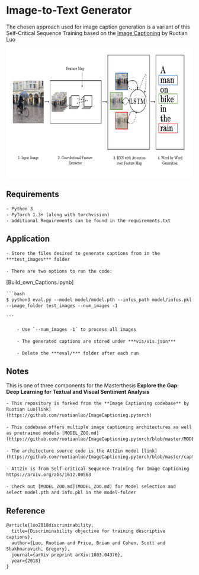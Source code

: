 # Image-to-Text Generator

The chosen approach used for image caption generation is a variant of this Self-Critical Sequence Training based on the [Image Captioning](https://github.com/ruotianluo/ImageCaptioning.pytorch) by Ruotian Luo


<img src="show_attend_and_tell_2.png" width="900px" height="350px"/>



## Requirements
    - Python 3
    - PyTorch 1.3+ (along with torchvision)
    - additional Requirements can be found in the requirements.txt


## Application

    - Store the files desired to generate captions from in the ***test_images*** folder

    - There are two options to run the code: 

  [Build_own_Captions.ipynb]
    
    ```bash
    $ python3 eval.py --model model/model.pth --infos_path model/infos.pkl --image_folder test_images --num_images -1

    ```
    
        - Use `--num_images -1` to process all images

        - The generated captions are stored under ***vis/vis.json*** 

        - Delete the ***eval/*** folder after each run

## Notes

This is one of three components for the Masterthesis **Explore the Gap: Deep Learning for Textual and Visual Sentiment Analysis**

    - This repository is forked from the **Image Captioning codebase** by Ruotian Luo[link](https://github.com/ruotianluo/ImageCaptioning.pytorch) 

    - This codebase offers multiple image captioning architectures as well as pretrained models [MODEL_ZOO.md](https://github.com/ruotianluo/ImageCaptioning.pytorch/blob/master/MODEL_ZOO.md)

    - The architecture source code is the Att2in model [link](https://github.com/ruotianluo/ImageCaptioning.pytorch/blob/master/captioning/models/AttModel.py)

    - Att2in is from Self-critical Sequence Training for Image Captioning https://arxiv.org/abs/1612.00563

    - Check out [MODEL_ZOO.md](MODEL_ZOO.md) for Model selection and select model.pth and info.pkl in the model-folder


## Reference

```
@article{luo2018discriminability,
  title={Discriminability objective for training descriptive captions},
  author={Luo, Ruotian and Price, Brian and Cohen, Scott and Shakhnarovich, Gregory},
  journal={arXiv preprint arXiv:1803.04376},
  year={2018}
}
```
